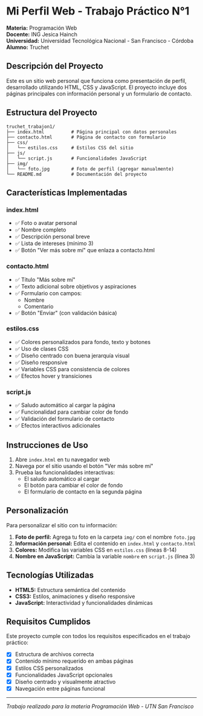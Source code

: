 # Mi Perfil Web - Trabajo Práctico N°1

**Materia:** Programación Web  
**Docente:** ING Jesica Hainch  
**Universidad:** Universidad Tecnológica Nacional - San Francisco - Córdoba  
**Alumno:** Truchet

## Descripción del Proyecto

Este es un sitio web personal que funciona como presentación de perfil, desarrollado utilizando HTML, CSS y JavaScript. El proyecto incluye dos páginas principales con información personal y un formulario de contacto.

## Estructura del Proyecto

```
truchet_trabajon1/
├── index.html          # Página principal con datos personales
├── contacto.html       # Página de contacto con formulario
├── css/
│   └── estilos.css     # Estilos CSS del sitio
├── js/
│   └── script.js       # Funcionalidades JavaScript
├── img/
│   └── foto.jpg        # Foto de perfil (agregar manualmente)
└── README.md           # Documentación del proyecto
```

## Características Implementadas

### index.html
- ✅ Foto o avatar personal
- ✅ Nombre completo
- ✅ Descripción personal breve
- ✅ Lista de intereses (mínimo 3)
- ✅ Botón "Ver más sobre mí" que enlaza a contacto.html

### contacto.html
- ✅ Título "Más sobre mí"
- ✅ Texto adicional sobre objetivos y aspiraciones
- ✅ Formulario con campos:
  - Nombre
  - Comentario
- ✅ Botón "Enviar" (con validación básica)

### estilos.css
- ✅ Colores personalizados para fondo, texto y botones
- ✅ Uso de clases CSS
- ✅ Diseño centrado con buena jerarquía visual
- ✅ Diseño responsive
- ✅ Variables CSS para consistencia de colores
- ✅ Efectos hover y transiciones

### script.js
- ✅ Saludo automático al cargar la página
- ✅ Funcionalidad para cambiar color de fondo
- ✅ Validación del formulario de contacto
- ✅ Efectos interactivos adicionales

## Instrucciones de Uso

1. Abre `index.html` en tu navegador web
2. Navega por el sitio usando el botón "Ver más sobre mí"
3. Prueba las funcionalidades interactivas:
   - El saludo automático al cargar
   - El botón para cambiar el color de fondo
   - El formulario de contacto en la segunda página

## Personalización

Para personalizar el sitio con tu información:

1. **Foto de perfil:** Agrega tu foto en la carpeta `img/` con el nombre `foto.jpg`
2. **Información personal:** Edita el contenido en `index.html` y `contacto.html`
3. **Colores:** Modifica las variables CSS en `estilos.css` (líneas 8-14)
4. **Nombre en JavaScript:** Cambia la variable `nombre` en `script.js` (línea 3)

## Tecnologías Utilizadas

- **HTML5:** Estructura semántica del contenido
- **CSS3:** Estilos, animaciones y diseño responsive
- **JavaScript:** Interactividad y funcionalidades dinámicas

## Requisitos Cumplidos

Este proyecto cumple con todos los requisitos especificados en el trabajo práctico:

- [x] Estructura de archivos correcta
- [x] Contenido mínimo requerido en ambas páginas
- [x] Estilos CSS personalizados
- [x] Funcionalidades JavaScript opcionales
- [x] Diseño centrado y visualmente atractivo
- [x] Navegación entre páginas funcional

---

*Trabajo realizado para la materia Programación Web - UTN San Francisco*
